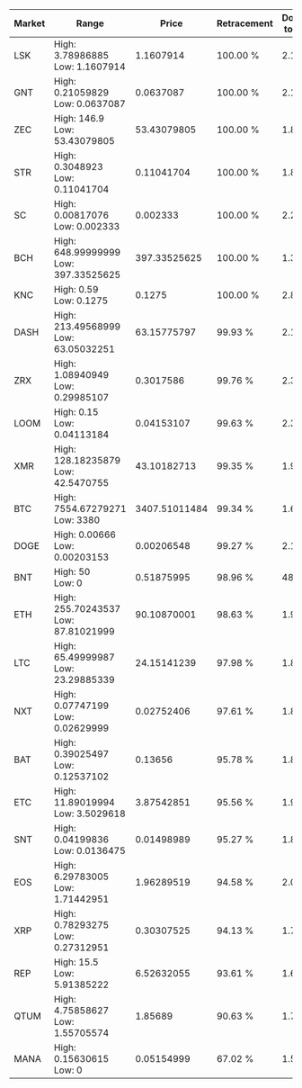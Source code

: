 | Market | Range | Price| Retracement | Doubles to 50% |
| --- | --- | --- | --- | --- |
| LSK | High: 3.78986885<br />Low: 1.1607914 | 1.1607914 | 100.00 % | 2.13 |
| GNT | High: 0.21059829<br />Low: 0.0637087 | 0.0637087 | 100.00 % | 2.15 |
| ZEC | High: 146.9<br />Low: 53.43079805 | 53.43079805 | 100.00 % | 1.87 |
| STR | High: 0.3048923<br />Low: 0.11041704 | 0.11041704 | 100.00 % | 1.88 |
| SC | High: 0.00817076<br />Low: 0.002333 | 0.002333 | 100.00 % | 2.25 |
| BCH | High: 648.99999999<br />Low: 397.33525625 | 397.33525625 | 100.00 % | 1.32 |
| KNC | High: 0.59<br />Low: 0.1275 | 0.1275 | 100.00 % | 2.81 |
| DASH | High: 213.49568999<br />Low: 63.05032251 | 63.15775797 | 99.93 % | 2.19 |
| ZRX | High: 1.08940949<br />Low: 0.29985107 | 0.3017586 | 99.76 % | 2.30 |
| LOOM | High: 0.15<br />Low: 0.04113184 | 0.04153107 | 99.63 % | 2.30 |
| XMR | High: 128.18235879<br />Low: 42.5470755 | 43.10182713 | 99.35 % | 1.98 |
| BTC | High: 7554.67279271<br />Low: 3380 | 3407.51011484 | 99.34 % | 1.60 |
| DOGE | High: 0.00666<br />Low: 0.00203153 | 0.00206548 | 99.27 % | 2.10 |
| BNT | High: 50<br />Low: 0 | 0.51875995 | 98.96 % | 48.19 |
| ETH | High: 255.70243537<br />Low: 87.81021999 | 90.10870001 | 98.63 % | 1.91 |
| LTC | High: 65.49999987<br />Low: 23.29885339 | 24.15141239 | 97.98 % | 1.84 |
| NXT | High: 0.07747199<br />Low: 0.02629999 | 0.02752406 | 97.61 % | 1.89 |
| BAT | High: 0.39025497<br />Low: 0.12537102 | 0.13656 | 95.78 % | 1.89 |
| ETC | High: 11.89019994<br />Low: 3.5029618 | 3.87542851 | 95.56 % | 1.99 |
| SNT | High: 0.04199836<br />Low: 0.0136475 | 0.01498989 | 95.27 % | 1.86 |
| EOS | High: 6.29783005<br />Low: 1.71442951 | 1.96289519 | 94.58 % | 2.04 |
| XRP | High: 0.78293275<br />Low: 0.27312951 | 0.30307525 | 94.13 % | 1.74 |
| REP | High: 15.5<br />Low: 5.91385222 | 6.52632055 | 93.61 % | 1.64 |
| QTUM | High: 4.75858627<br />Low: 1.55705574 | 1.85689 | 90.63 % | 1.70 |
| MANA | High: 0.15630615<br />Low: 0 | 0.05154999 | 67.02 % | 1.52 |
